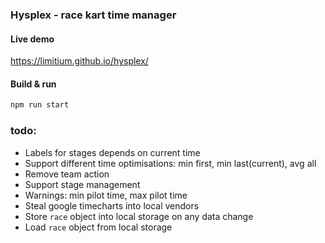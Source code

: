 ### Hysplex - race kart time manager 
#### Live demo
https://limitium.github.io/hysplex/
#### Build & run 
```bash
npm run start
```
### todo:
 - Labels for stages depends on current time
 - Support different time optimisations: min first, min last(current), avg all 
 - Remove team action
 - Support stage management
 - Warnings: min pilot time, max pilot time
 - Steal google timecharts into local vendors
 - Store `race` object into local storage on any data change
 - Load `race` object from local storage
